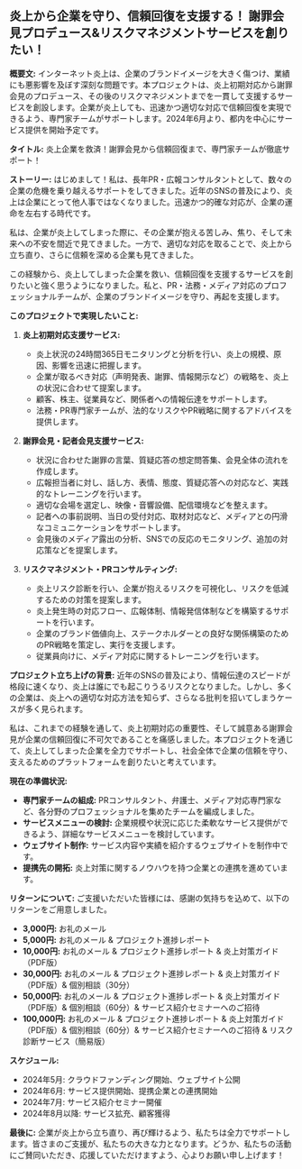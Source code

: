 ## 炎上から企業を守り、信頼回復を支援する！ 謝罪会見プロデュース&リスクマネジメントサービスを創りたい！

**概要文:**
インターネット炎上は、企業のブランドイメージを大きく傷つけ、業績にも悪影響を及ぼす深刻な問題です。本プロジェクトは、炎上初期対応から謝罪会見のプロデュース、その後のリスクマネジメントまでを一貫して支援するサービスを創設します。企業が炎上しても、迅速かつ適切な対応で信頼回復を実現できるよう、専門家チームがサポートします。2024年6月より、都内を中心にサービス提供を開始予定です。

**タイトル:**
炎上企業を救済！謝罪会見から信頼回復まで、専門家チームが徹底サポート！

**ストーリー:**
はじめまして！私は、長年PR・広報コンサルタントとして、数々の企業の危機を乗り越えるサポートをしてきました。近年のSNSの普及により、炎上は企業にとって他人事ではなくなりました。迅速かつ的確な対応が、企業の運命を左右する時代です。

私は、企業が炎上してしまった際に、その企業が抱える苦しみ、焦り、そして未来への不安を間近で見てきました。一方で、適切な対応を取ることで、炎上から立ち直り、さらに信頼を深める企業も見てきました。

この経験から、炎上してしまった企業を救い、信頼回復を支援するサービスを創りたいと強く思うようになりました。私と、PR・法務・メディア対応のプロフェッショナルチームが、企業のブランドイメージを守り、再起を支援します。

**このプロジェクトで実現したいこと:**

1.  **炎上初期対応支援サービス:**
    *   炎上状況の24時間365日モニタリングと分析を行い、炎上の規模、原因、影響を迅速に把握します。
    *   企業が取るべき対応（声明発表、謝罪、情報開示など）の戦略を、炎上の状況に合わせて提案します。
    *   顧客、株主、従業員など、関係者への情報伝達をサポートします。
    *   法務・PR専門家チームが、法的なリスクやPR戦略に関するアドバイスを提供します。

2.  **謝罪会見・記者会見支援サービス:**
    *   状況に合わせた謝罪の言葉、質疑応答の想定問答集、会見全体の流れを作成します。
    *   広報担当者に対し、話し方、表情、態度、質疑応答への対応など、実践的なトレーニングを行います。
    *   適切な会場を選定し、映像・音響設備、配信環境などを整えます。
    *   記者への事前説明、当日の受付対応、取材対応など、メディアとの円滑なコミュニケーションをサポートします。
    *   会見後のメディア露出の分析、SNSでの反応のモニタリング、追加の対応策などを提案します。

3.  **リスクマネジメント・PRコンサルティング:**
    *   炎上リスク診断を行い、企業が抱えるリスクを可視化し、リスクを低減するための対策を提案します。
    *   炎上発生時の対応フロー、広報体制、情報発信体制などを構築するサポートを行います。
    *   企業のブランド価値向上、ステークホルダーとの良好な関係構築のためのPR戦略を策定し、実行を支援します。
    *   従業員向けに、メディア対応に関するトレーニングを行います。

**プロジェクト立ち上げの背景:**
近年のSNSの普及により、情報伝達のスピードが格段に速くなり、炎上は誰にでも起こりうるリスクとなりました。しかし、多くの企業は、炎上への適切な対応方法を知らず、さらなる批判を招いてしまうケースが多く見られます。

私は、これまでの経験を通して、炎上初期対応の重要性、そして誠意ある謝罪会見が企業の信頼回復に不可欠であることを痛感しました。本プロジェクトを通じて、炎上してしまった企業を全力でサポートし、社会全体で企業の信頼を守り、支えるためのプラットフォームを創りたいと考えています。

**現在の準備状況:**
*   **専門家チームの組成:** PRコンサルタント、弁護士、メディア対応専門家など、各分野のプロフェッショナルを集めたチームを編成しました。
*   **サービスメニューの検討:** 企業規模や状況に応じた柔軟なサービス提供ができるよう、詳細なサービスメニューを検討しています。
*   **ウェブサイト制作:** サービス内容や実績を紹介するウェブサイトを制作中です。
*   **提携先の開拓:** 炎上対策に関するノウハウを持つ企業との連携を進めています。

**リターンについて:**
ご支援いただいた皆様には、感謝の気持ちを込めて、以下のリターンをご用意しました。

*   **3,000円:** お礼のメール
*   **5,000円:** お礼のメール & プロジェクト進捗レポート
*   **10,000円:** お礼のメール & プロジェクト進捗レポート & 炎上対策ガイド（PDF版）
*   **30,000円:** お礼のメール & プロジェクト進捗レポート & 炎上対策ガイド（PDF版）& 個別相談（30分）
*   **50,000円:** お礼のメール & プロジェクト進捗レポート & 炎上対策ガイド（PDF版）& 個別相談（60分）& サービス紹介セミナーへのご招待
*   **100,000円:** お礼のメール & プロジェクト進捗レポート & 炎上対策ガイド（PDF版）& 個別相談（60分）& サービス紹介セミナーへのご招待 & リスク診断サービス（簡易版）

**スケジュール:**
*   2024年5月: クラウドファンディング開始、ウェブサイト公開
*   2024年6月: サービス提供開始、提携企業との連携開始
*   2024年7月: サービス紹介セミナー開催
*   2024年8月以降: サービス拡充、顧客獲得

**最後に:**
企業が炎上から立ち直り、再び輝けるよう、私たちは全力でサポートします。皆さまのご支援が、私たちの大きな力となります。どうか、私たちの活動にご賛同いただき、応援していただけますよう、心よりお願い申し上げます！